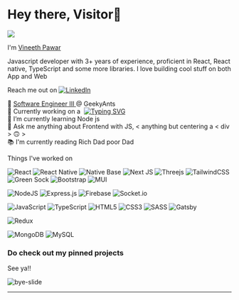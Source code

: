 <h1 > Hey there, Visitor👋 <br/> </h1>

![](https://komarev.com/ghpvc/?username=vineethpawar&label=PROFILE+VIEWS&color=blueviolet)

I'm <a href="https://vpawar.me" target="blank"> Vineeth Pawar </a> </h1> 
<p>Javascript developer with 3+ years of experience, proficient in React, React native, TypeScript and some more libraries. I love building cool stuff on both App and Web </p>

 Reach me out on [![LinkedIn](https://img.shields.io/badge/LinkedIn-%230077B5.svg?logo=linkedin&logoColor=white)](https://linkedin.com/in/vineethpawar)

:office: <a href="https://geekyants.com/r-vineeth-pawar" target="blank"> Software Engineer III </a> @ GeekyAnts <br>
 🔭 Currently working on a &nbsp;<a href="#!"><img  src="https://readme-typing-svg.herokuapp.com?font=Robotos&size=12&pause=1000&color=FFFFFF&vCenter=true&width=180&height=10&lines=Multiplayer+pictionary+game;Hover+CSS+generator;Messenger+app" alt="Typing SVG" /> </a><br>🌱 I’m currently learning Node js<br>
  💬 Ask me anything about Frontend with JS, < anything but centering a < div > 🙃 > <br>:books:  I'm currently reading Rich Dad poor Dad <br>

Things I've worked on

![React](https://img.shields.io/badge/react-%2320232a.svg?style=for-the-badge&logo=react&logoColor=%2361DAFB) ![React Native](https://img.shields.io/badge/react_native-%2320232a.svg?style=for-the-badge&logo=react&logoColor=%2361DAFB)  ![Native Base](https://img.shields.io/badge/nativebase-%23323330.svg?style=for-the-badge&logo=nativebase&logoColor=%23F7DF1E) ![Next JS](https://img.shields.io/badge/Next-black?style=for-the-badge&logo=next.js&logoColor=white)  ![Threejs](https://img.shields.io/badge/threejs-black?style=for-the-badge&logo=three.js&logoColor=white) ![TailwindCSS](https://img.shields.io/badge/tailwindcss-%2338B2AC.svg?style=for-the-badge&logo=tailwind-css&logoColor=white)  ![Green Sock](https://img.shields.io/badge/green%20sock-88CE02?style=for-the-badge&logo=greensock&logoColor=white) 
 ![Bootstrap](https://img.shields.io/badge/bootstrap-%23563D7C.svg?style=for-the-badge&logo=bootstrap&logoColor=white) ![MUI](https://img.shields.io/badge/MUI-%230081CB.svg?style=for-the-badge&logo=material-ui&logoColor=white)


![NodeJS](https://img.shields.io/badge/node.js-6DA55F?style=for-the-badge&logo=node.js&logoColor=white) ![Express.js](https://img.shields.io/badge/express.js-%23404d59.svg?style=for-the-badge&logo=express&logoColor=%2361DAFB) ![Firebase](https://img.shields.io/badge/firebase-%23039BE5.svg?style=for-the-badge&logo=firebase) ![Socket.io](https://img.shields.io/badge/Socket.io-black?style=for-the-badge&logo=socket.io&badgeColor=010101) 


![JavaScript](https://img.shields.io/badge/javascript-%23323330.svg?style=for-the-badge&logo=javascript&logoColor=%23F7DF1E) ![TypeScript](https://img.shields.io/badge/typescript-%23007ACC.svg?style=for-the-badge&logo=typescript&logoColor=white) ![HTML5](https://img.shields.io/badge/html5-%23E34F26.svg?style=for-the-badge&logo=html5&logoColor=white)
![CSS3](https://img.shields.io/badge/css3-%231572B6.svg?style=for-the-badge&logo=css3&logoColor=white) ![SASS](https://img.shields.io/badge/SASS-hotpink.svg?style=for-the-badge&logo=SASS&logoColor=white)  ![Gatsby](https://img.shields.io/badge/Gatsby-%23663399.svg?style=for-the-badge&logo=gatsby&logoColor=white)


![Redux](https://img.shields.io/badge/redux-%23593d88.svg?style=for-the-badge&logo=redux&logoColor=white)


![MongoDB](https://img.shields.io/badge/MongoDB-%234ea94b.svg?style=for-the-badge&logo=mongodb&logoColor=white) ![MySQL](https://img.shields.io/badge/mysql-%2300f.svg?style=for-the-badge&logo=mysql&logoColor=white)

<h3> Do check out my <b> pinned projects </b></h3>

See ya!!

 ![bye-slide](https://github.com/vineethpawar/vineethpawar/assets/55575881/61ba56ec-24e4-4b77-97fe-e88d26609a99)

<!-- # 📊 GitHub Stats:
![](https://github-readme-stats.vercel.app/api?username=vineethpawar&theme=dark&hide_border=false&include_all_commits=true&count_private=true)]<br/>
![](https://github-readme-streak-stats.herokuapp.com/?user=vineethpawar&theme=dark&hide_border=false)]<br/>
![](https://github-readme-stats.vercel.app/api/top-langs/?username=vineethpawar&theme=dark&hide_border=false&include_all_commits=true&count_private=true&layout=compact)
-->
<!---[![spotify-github-profile](https://spotify-github-profile.vercel.app/api/view?uid=3146i7i3iqjsedjwituvg4awn4n4&cover_image=false&theme=default&show_offline=true&background_color=121212&interchange=false&bar_color=53b14f&bar_color_cover=false)](https://github.com/kittinan/spotify-github-profile)
--->
<!-- ## 💰 You can help me by Donating
[![PayPal](https://img.shields.io/badge/PayPal-00457C?style=for-the-badge&logo=paypal&logoColor=white)](https://paypal.me/paypalme/vineethpawar) 
 -->
---

